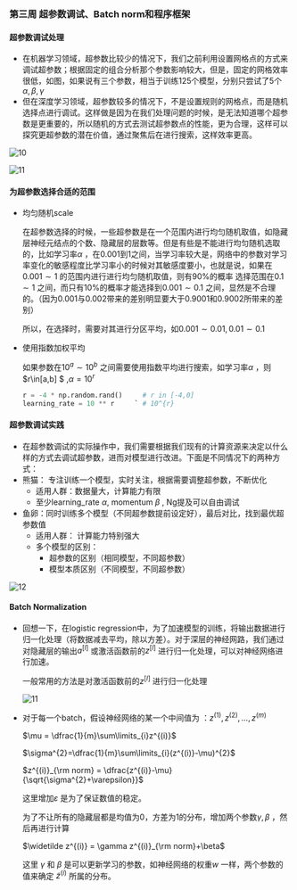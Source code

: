 ### 第三周 超参数调试、Batch norm和程序框架

#### **超参数调试处理** 

- 在机器学习领域，超参数比较少的情况下，我们之前利用设置网格点的方式来调试超参数；根据固定的组合分析那个参数影响较大，但是，固定的网格效率很低，如图，如果说有三个参数，相当于训练125个模型，分别只尝试了5个$\alpha,\beta,\gamma$ 
- 但在深度学习领域，超参数较多的情况下，不是设置规则的网格点，而是随机选择点进行调试。这样做是因为在我们处理问题的时候，是无法知道哪个超参数是更重要的，所以随机的方式去测试超参数点的性能，更为合理，这样可以探究更超参数的潜在价值，通过聚焦后在进行搜索，这样效率更高。

![10](F:\program\neural_network\note_pictures\10.png)

![11](F:\program\neural_network\note_pictures\11.jpg)

#### 为超参数选择合适的范围 

- 均匀随机scale

  在超参数选择的时候，一些超参数是在一个范围内进行均匀随机取值，如隐藏层神经元结点的个数、隐藏层的层数等。但是有些是不能进行均匀随机选取的，比如学习率$\alpha$ ，在0.001到1之间，当学习率较大是，网络中的参数对学习率变化的敏感程度比学习率小的时候对其敏感度要小，也就是说，如果在$0.001\sim1$ 的范围内进行进行均匀随机取值，则有90%的概率 选择范围在$0.1\sim1$ 之间，而只有10%的概率才能选择到$0.001\sim 0.1$ 之间，显然是不合理的。（因为0.001与0.002带来的差别明显要大于0.9001和0.9002所带来的差别）

  所以，在选择时，需要对其进行分区平均，如$0.001\sim0.01,0.01\sim0.1$ 

- 使用指数加权平均

  如果参数在$10^a\sim10^b$ 之间需要使用指数平均进行搜索，如学习率$\alpha$ ，则 $r\in[a,b] $   ,$\alpha=10^r$ 

  ```python
  r = -4 * np.random.rand()     # r in [-4,0]
  learning_rate = 10 ** r     ` # 10^{r}
  ```

#### 超参数调试实践

- 在超参数调试的实际操作中，我们需要根据我们现有的计算资源来决定以什么样的方式去调试超参数，进而对模型进行改进。下面是不同情况下的两种方式：
- 熊猫： 专注训练一个模型，实时关注，根据需要调整超参数，不断优化
  - 适用人群：数据量大，计算能力有限
  - 至少learning_rate $\alpha$, momentum $\beta$ , Ng提及可以自由调试
- 鱼卵：同时训练多个模型（不同超参数提前设定好），最后对比，找到最优超参数值
  - 适用人群： 计算能力特别强大
  - 多个模型的区别：
    - 超参数的区别（相同模型，不同超参数）
    - 模型本质区别（不同模型，不同超参数）

![12](F:\program\neural_network\note_pictures\12.jpg)

#### Batch Normalization

- 回想一下，在logistic regression中，为了加速模型的训练，将输出数据进行归一化处理（将数据减去平均，除以方差）。对于深层的神经网路，我们通过对隐藏层的输出$a^{[l]}$ 或激活函数前的$z^{[l]}$ 进行归一化处理，可以对神经网络进行加速。

  一般常用的方法是对激活函数前的$z^{[l]}$ 进行归一化处理

  ![11](F:\program\neural_network\note_pictures\11.png)

- 对于每一个batch，假设神经网络的某一个中间值为 ：$z^{(1)},z^{(2)},\dots,z^{(m)}$ 

  $\mu = \dfrac{1}{m}\sum\limits_{i}z^{(i)}$ 

  $\sigma^{2}=\dfrac{1}{m}\sum\limits_{i}(z^{(i)}-\mu)^{2}$ 

  $z^{(i)}_{\rm norm} = \dfrac{z^{(i)}-\mu}{\sqrt{\sigma^{2}+\varepsilon}}$ 

  这里增加$\varepsilon$ 是为了保证数值的稳定。

  为了不让所有的隐藏层都是均值为0，方差为1的分布，增加两个参数$\gamma,\beta$ ，然后再进行计算

  $\widetilde z^{(i)} = \gamma z^{(i)}_{\rm norm}+\beta$ 

  这里 $\gamma$ 和 $\beta$ 是可以更新学习的参数，如神经网络的权重$w$  一样，两个参数的值来确定 $\widetilde z^{(i)}$  所属的分布。

